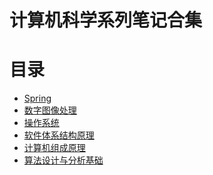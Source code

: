 # 计算机科学系列笔记合集

# 目录

- [Spring]()
- [数字图像处理]()
- [操作系统]()
- [软件体系结构原理]()
- [计算机组成原理]()
- [算法设计与分析基础]()
